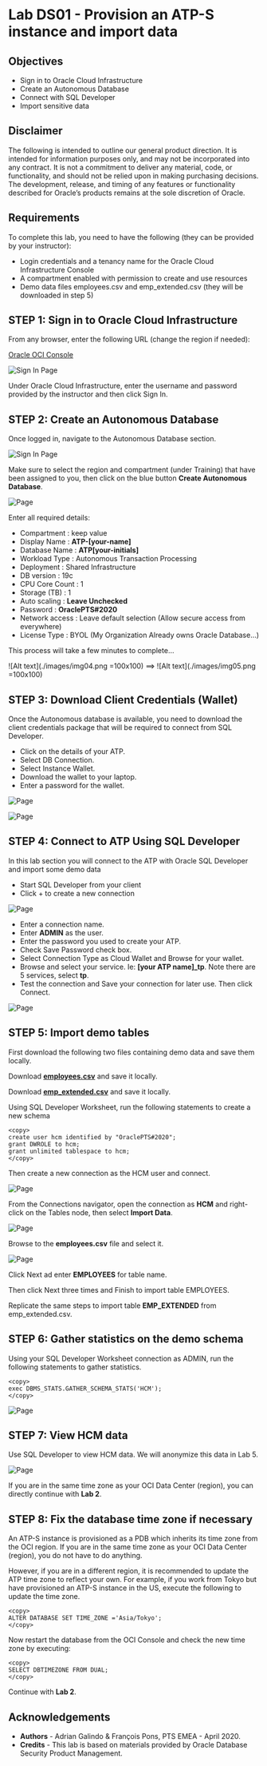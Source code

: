 # Lab DS01 - Provision an ATP-S instance and import data

## Objectives

* Sign in to Oracle Cloud Infrastructure
* Create an Autonomous Database
* Connect with SQL Developer
* Import sensitive data

## Disclaimer ##
The following is intended to outline our general product direction. It is intended for information purposes only, and may not be incorporated into any contract. It is not a commitment to deliver any material, code, or functionality, and should not be relied upon in making purchasing decisions. The development, release, and timing of any features or functionality described for Oracle’s products remains at the sole discretion of Oracle.

## Requirements ##

To complete this lab, you need to have the following (they can be provided by your instructor):

* Login credentials and a tenancy name for the Oracle Cloud Infrastructure Console
* A compartment enabled with permission to create and use resources
* Demo data files employees.csv and emp_extended.csv (they will be downloaded in step 5)

## STEP 1: Sign in to Oracle Cloud Infrastructure

From any browser, enter the following URL (change the region if needed):

[Oracle OCI Console](https://console.us-phoenix-1.oraclecloud.com/a/tenancy)


![Sign In Page](./images/img01.png " ")


Under Oracle Cloud Infrastructure, enter the username and password provided by the instructor and then click Sign In.

## STEP 2: Create an Autonomous Database

Once logged in, navigate to the Autonomous Database section.

![Sign In Page](./images/img02.png " ")



Make sure to select the region and compartment (under Training) that have been assigned to you, then click on the blue button **Create Autonomous Database**.

![Page](./images/img03.png " ")

Enter all required details:

* Compartment :	keep value
* Display Name :	**ATP-[your-name]**
* Database Name	:	**ATP[your-initials]**
* Workload Type	:	Autonomous Transaction Processing
* Deployment :	Shared Infrastructure
* DB version : 19c
* CPU Core Count :	1
* Storage (TB) : 1
* Auto scaling : **Leave Unchecked**
* Password :	**OraclePTS#2020**
* Network access : Leave default selection (Allow secure access from everywhere)
* License Type : BYOL (My Organization Already owns Oracle Database…)


This process will take a few minutes to complete…

![Alt text](./images/img04.png =100x100)  ==>
![Alt text](./images/img05.png =100x100)

<!--- trying to hard code the image size
<img src="./images/img04.png" alt="picture" width="100" height="100" />
==>
<img src="./images/img05.png" alt="picture" width="100" height="100" />
--->


## STEP 3: Download Client Credentials (Wallet)

Once the Autonomous database is available, you need to download the client credentials package that will be required to connect from SQL Developer.
* Click on the details of your ATP.
* Select DB Connection.
* Select Instance Wallet.
* Download the wallet to your laptop.
* Enter a password for the wallet.


![Page](./images/img06.png " ")

![Page](./images/img07.png " ")

## STEP 4: Connect to ATP Using SQL Developer

In this lab section you will connect to the ATP with Oracle SQL Developer and import some demo data

* Start SQL Developer from your client
* Click + to create a new connection


![Page](./images/img08.png " ")

* Enter a connection name.
* Enter **ADMIN** as the user.
* Enter the password you used to create your ATP.
* Check Save Password check box.
* Select Connection Type as Cloud Wallet and Browse for your wallet.
* Browse and select your service. Ie: **[your ATP name]_tp**.  Note there are 5 services, select **tp**.
* Test the connection and Save your connection for later use.  Then click Connect.


![Page](./images/img09.png " ")

## STEP 5: Import demo tables

First download the following two files containing demo data and save them locally.

Download [**employees.csv**](./files/employees.csv) and save it locally.

Download [**emp_extended.csv**](./files/emp_extended.csv) and save it locally.

Using SQL Developer Worksheet, run the following statements to create a new schema

````
<copy>
create user hcm identified by "OraclePTS#2020";
grant DWROLE to hcm;
grant unlimited tablespace to hcm;
</copy>
````

Then create a new connection as the HCM user and connect.


![Page](./images/img10.png " ")

From the Connections navigator, open the connection as **HCM** and right-click on the Tables node, then select **Import Data**.

![Page](./images/img11.png " ")

Browse to the **employees.csv** file and select it.

![Page](./images/img12.png " ")

Click Next ad enter **EMPLOYEES** for table name.

Then click Next three times and Finish to import table EMPLOYEES.

Replicate the same steps to import table **EMP\_EXTENDED** from emp\_extended.csv.


## STEP 6: Gather statistics on the demo schema

Using your SQL Developer Worksheet connection as ADMIN, run the following statements to gather statistics.

````
<copy>
exec DBMS_STATS.GATHER_SCHEMA_STATS('HCM');
</copy>
````

![Page](./images/img13.png " ")

## STEP 7: View HCM data

Use SQL Developer to view HCM data. We will anonymize this data in Lab 5.


![Page](./images/img14.png " ")

If you are in the same time zone as your OCI Data Center (region), you can directly continue with **Lab 2**.


## STEP 8: Fix the database time zone if necessary

An ATP-S instance is provisioned as a PDB which inherits its time zone from the OCI region. If you are in the same time zone as your OCI Data Center (region), you do not have to do anything.

However, if you are in a different region, it is recommended to update the ATP time zone to reflect your own. For example, if you work from Tokyo but have provisioned an ATP-S instance in the US, execute the following to update the time zone.

````
<copy>
ALTER DATABASE SET TIME_ZONE ='Asia/Tokyo';
</copy>
````

Now restart the database from the OCI Console and check the new time zone by executing:

````
<copy>
SELECT DBTIMEZONE FROM DUAL;
</copy>
````

Continue with **Lab 2**.

## Acknowledgements ##

- **Authors** - Adrian Galindo & François Pons, PTS EMEA - April 2020.
- **Credits** - This lab is based on materials provided by Oracle Database Security Product Management.
